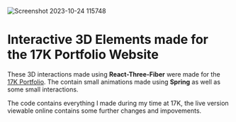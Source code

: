 ![Screenshot 2023-10-24 115748](https://github.com/user-attachments/assets/b4fc1c8d-3ed6-44ab-95fe-9b735a9826cf)

# Interactive 3D Elements made for the 17K Portfolio Website

These 3D interactions made using **React-Three-Fiber** were made for the [17K Portfolio](17K.de). The contain small animations made using **Spring** as well as some small interactions.

The code contains everything I made during my time at 17K, the live version viewable online contains some further changes and impovements.
